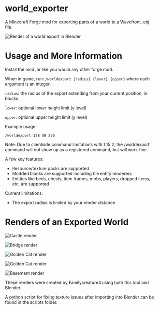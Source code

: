 # world_exporter
A Minecraft Forge mod for exporting parts of a world to a Wavefront .obj file.

![Render of a world export in Blender](../assets/images/atm3-orthographic.png?raw=true)

# Usage and More Information

Install the mod jar like you would any other forge mod. 

When in game, run: `/worldexport {radius} {lower} {upper}` where each argument is an integer. 

`radius`: the radius of the export extending from your current position, in blocks

`lower`: optional lower height limit (y level)

`upper`: optional upper height limit (y level)

Example usage:

`/worldexport 128 50 255`

Note: Due to clientside command limitations with 1.15.2, 
the /worldexport command will not show up as a registered command, but will work fine.

A few key features:
* Resource/texture packs are supported
* Modded blocks are supported including tile entity renderers
* Entities like beds, chests, item frames, mobs, players, dropped items, etc. are supported

Current limitations:
* The export radius is limited by your render distance

# Renders of an Exported World

![Castle render](../assets/images/castle.png?raw=true)

![Bridge render](../assets/images/bridge.png?raw=true)

![Golden Cat render](../assets/images/golden-cat.png?raw=true)

![Golden Cat render](../assets/images/golden-cat2.png?raw=true)

![Basement render](../assets/images/bath-basement.png?raw=true)

These renders were created by Familycreature4 using both this tool and Blender.

A python script for fixing texture issues after importing into Blender can be found in the scripts folder.
